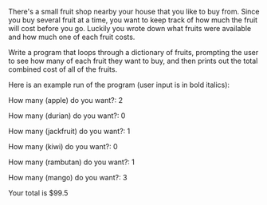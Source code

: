 There's a small fruit shop nearby your house that you like to buy from. Since you buy several fruit at a time, you want to keep track of how much the fruit will cost before you go. Luckily you wrote down what fruits were available and how much one of each fruit costs.

Write a program that loops through a dictionary of fruits, prompting the user to see how many of each fruit they want to buy, and then prints out the total combined cost of all of the fruits.

Here is an example run of the program (user input is in bold italics):

How many (apple) do you want?: 2

How many (durian) do you want?: 0

How many (jackfruit) do you want?: 1

How many (kiwi) do you want?: 0

How many (rambutan) do you want?: 1

How many (mango) do you want?: 3

Your total is $99.5